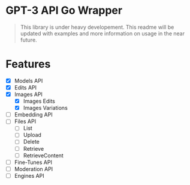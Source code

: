# GPT-3 API Go Wrapper

> This library is under heavy developement. This readme will be updated with examples and more information on usage in the near future.

# Features

- [x] Models API
- [x] Edits API
- [x] Images API
  - [x] Images Edits
  - [x] Images Variations
- [ ] Embedding API
- [ ] Files API
  - [ ] List
  - [ ] Upload
  - [ ] Delete
  - [ ] Retrieve
  - [ ] RetrieveContent
- [ ] Fine-Tunes API
- [ ] Moderation API
- [ ] Engines API